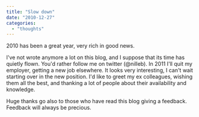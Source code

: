 ```yaml
---
title: "Slow down"
date: "2010-12-27"
categories: 
  - "thoughts"
---
```


2010 has been a great year, very rich in good news.

I've not wrote anymore a lot on this blog, and I suppose that its time has quietly flown. You'd rather follow me on twitter (@nilleb). In 2011 I'll quit my employer, getting a new job elsewhere. It looks very interesting, I can't wait starting over in the new position. I'd like to greet my ex colleagues, wishing them all the best, and thanking a lot of people about their availability and knowledge.

Huge thanks go also to those who have read this blog giving a feedback. Feedback will always be precious.
